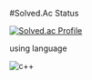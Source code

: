 #Solved.Ac Status

[![Solved.ac Profile](http://mazassumnida.wtf/api/generate_badge?boj=dohyun1016)](https://solved.ac/dohyun1016)


using language

![c++](https://img.shields.io/badge/c++-0B0B61?style=for-the-badge&logo=c++&logoColor=white)


